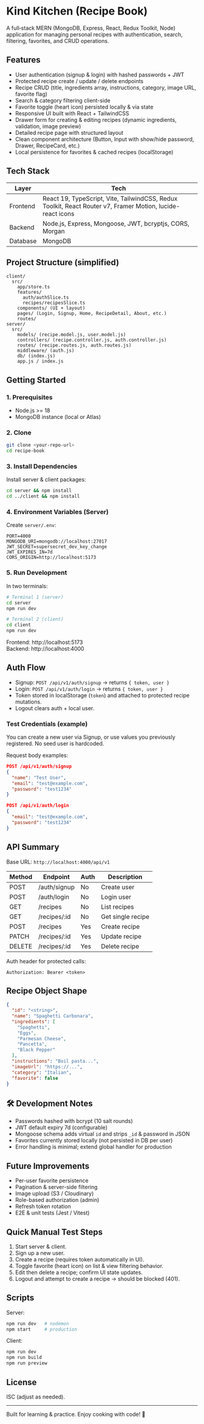 # Kind Kitchen (Recipe Book)

A full‑stack MERN (MongoDB, Express, React, Redux Toolkit, Node) application for managing personal recipes with authentication, search, filtering, favorites, and CRUD operations.

## Features

- User authentication (signup & login) with hashed passwords + JWT
- Protected recipe create / update / delete endpoints
- Recipe CRUD (title, ingredients array, instructions, category, image URL, favorite flag)
- Search & category filtering client-side
- Favorite toggle (heart icon) persisted locally & via state
- Responsive UI built with React + TailwindCSS
- Drawer form for creating & editing recipes (dynamic ingredients, validation, image preview)
- Detailed recipe page with structured layout
- Clean component architecture (Button, Input with show/hide password, Drawer, RecipeCard, etc.)
- Local persistence for favorites & cached recipes (localStorage)

## Tech Stack

| Layer    | Tech                                                                                                       |
| -------- | ---------------------------------------------------------------------------------------------------------- |
| Frontend | React 19, TypeScript, Vite, TailwindCSS, Redux Toolkit, React Router v7, Framer Motion, lucide-react icons |
| Backend  | Node.js, Express, Mongoose, JWT, bcryptjs, CORS, Morgan                                                    |
| Database | MongoDB                                                                                                    |

## Project Structure (simplified)

```
client/
  src/
    app/store.ts
    features/
      auth/authSlice.ts
      recipes/recipesSlice.ts
    components/ (UI + layout)
    pages/ (Login, Signup, Home, RecipeDetail, About, etc.)
    routes/
server/
  src/
    models/ (recipe.model.js, user.model.js)
    controllers/ (recipe.controller.js, auth.controller.js)
    routes/ (recipe.routes.js, auth.routes.js)
    middleware/ (auth.js)
    db/ (index.js)
    app.js / index.js
```

## Getting Started

### 1. Prerequisites

- Node.js >= 18
- MongoDB instance (local or Atlas)

### 2. Clone

```bash
git clone <your-repo-url>
cd recipe-book
```

### 3. Install Dependencies

Install server & client packages:

```bash
cd server && npm install
cd ../client && npm install
```

### 4. Environment Variables (Server)

Create `server/.env`:

```
PORT=4000
MONGODB_URI=mongodb://localhost:27017
JWT_SECRET=supersecret_dev_key_change
JWT_EXPIRES_IN=7d
CORS_ORIGIN=http://localhost:5173
```

### 5. Run Development

In two terminals:

```bash
# Terminal 1 (server)
cd server
npm run dev

# Terminal 2 (client)
cd client
npm run dev
```

Frontend: http://localhost:5173  
Backend: http://localhost:4000

## Auth Flow

- Signup: `POST /api/v1/auth/signup` → returns `{ token, user }`
- Login: `POST /api/v1/auth/login` → returns `{ token, user }`
- Token stored in localStorage (`token`) and attached to protected recipe mutations.
- Logout clears auth + local user.

### Test Credentials (example)

You can create a new user via Signup, or use values you previously registered. No seed user is hardcoded.

Request body examples:

```json
POST /api/v1/auth/signup
{
  "name": "Test User",
  "email": "test@example.com",
  "password": "test1234"
}
```

```json
POST /api/v1/auth/login
{
  "email": "test@example.com",
  "password": "test1234"
}
```

## API Summary

Base URL: `http://localhost:4000/api/v1`

| Method | Endpoint     | Auth | Description       |
| ------ | ------------ | ---- | ----------------- |
| POST   | /auth/signup | No   | Create user       |
| POST   | /auth/login  | No   | Login user        |
| GET    | /recipes     | No   | List recipes      |
| GET    | /recipes/:id | No   | Get single recipe |
| POST   | /recipes     | Yes  | Create recipe     |
| PATCH  | /recipes/:id | Yes  | Update recipe     |
| DELETE | /recipes/:id | Yes  | Delete recipe     |

Auth header for protected calls:

```
Authorization: Bearer <token>
```

## Recipe Object Shape

```json
{
  "id": "<string>",
  "name": "Spaghetti Carbonara",
  "ingredients": [
    "Spaghetti",
    "Eggs",
    "Parmesan Cheese",
    "Pancetta",
    "Black Pepper"
  ],
  "instructions": "Boil pasta...",
  "imageUrl": "https://...",
  "category": "Italian",
  "favorite": false
}
```

## 🛠 Development Notes

- Passwords hashed with bcrypt (10 salt rounds)
- JWT default expiry 7d (configurable)
- Mongoose schema adds virtual `id` and strips `_id` & password in JSON
- Favorites currently stored locally (not persisted in DB per user)
- Error handling is minimal; extend global handler for production

## Future Improvements

- Per-user favorite persistence
- Pagination & server-side filtering
- Image upload (S3 / Cloudinary)
- Role-based authorization (admin)
- Refresh token rotation
- E2E & unit tests (Jest / Vitest)

## Quick Manual Test Steps

1. Start server & client.
2. Sign up a new user.
3. Create a recipe (requires token automatically in UI).
4. Toggle favorite (heart icon) on list & view filtering behavior.
5. Edit then delete a recipe; confirm UI state updates.
6. Logout and attempt to create a recipe → should be blocked (401).

## Scripts

Server:

```bash
npm run dev   # nodemon
npm start     # production
```

Client:

```bash
npm run dev
npm run build
npm run preview
```

## License

ISC (adjust as needed).

---

Built for learning & practice. Enjoy cooking with code! 🍝
